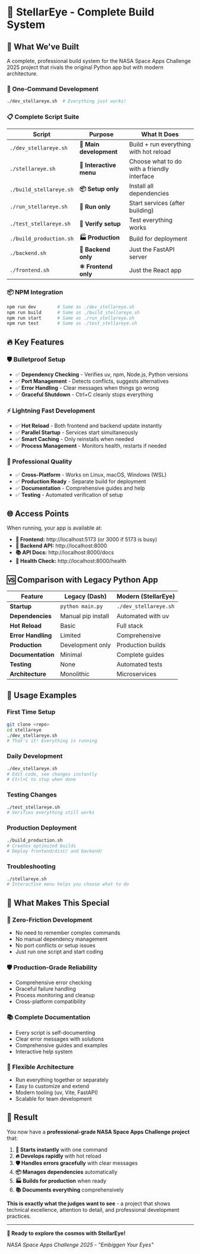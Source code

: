 # 🌌 StellarEye - Complete Build System

## 🎉 **What We've Built**

A complete, professional build system for the NASA Space Apps Challenge 2025 project that rivals the original Python app but with modern architecture.

### **🚀 One-Command Development**
```bash
./dev_stellareye.sh  # Everything just works!
```

### **📋 Complete Script Suite**

| Script | Purpose | What It Does |
|--------|---------|--------------|
| `./dev_stellareye.sh` | **🌟 Main development** | Build + run everything with hot reload |
| `./stellareye.sh` | **🎯 Interactive menu** | Choose what to do with a friendly interface |
| `./build_stellareye.sh` | **📦 Setup only** | Install all dependencies |
| `./run_stellareye.sh` | **🏃 Run only** | Start services (after building) |
| `./test_stellareye.sh` | **🧪 Verify setup** | Test everything works |
| `./build_production.sh` | **🏭 Production** | Build for deployment |
| `./backend.sh` | **🐍 Backend only** | Just the FastAPI server |
| `./frontend.sh` | **⚛️ Frontend only** | Just the React app |

### **📦 NPM Integration**
```bash
npm run dev        # Same as ./dev_stellareye.sh
npm run build      # Same as ./build_stellareye.sh
npm run start      # Same as ./run_stellareye.sh
npm run test       # Same as ./test_stellareye.sh
```

## 🔥 **Key Features**

### **🛡️ Bulletproof Setup**
- ✅ **Dependency Checking** - Verifies uv, npm, Node.js, Python versions
- ✅ **Port Management** - Detects conflicts, suggests alternatives
- ✅ **Error Handling** - Clear messages when things go wrong
- ✅ **Graceful Shutdown** - Ctrl+C cleanly stops everything

### **⚡ Lightning Fast Development**
- ✅ **Hot Reload** - Both frontend and backend update instantly
- ✅ **Parallel Startup** - Services start simultaneously
- ✅ **Smart Caching** - Only reinstalls when needed
- ✅ **Process Management** - Monitors health, restarts if needed

### **🎯 Professional Quality**
- ✅ **Cross-Platform** - Works on Linux, macOS, Windows (WSL)
- ✅ **Production Ready** - Separate build for deployment
- ✅ **Documentation** - Comprehensive guides and help
- ✅ **Testing** - Automated verification of setup

## 🌐 **Access Points**

When running, your app is available at:
- **🎯 Frontend:** http://localhost:5173 (or 3000 if 5173 is busy)
- **🔧 Backend API:** http://localhost:8000
- **📚 API Docs:** http://localhost:8000/docs
- **💚 Health Check:** http://localhost:8000/health

## 🆚 **Comparison with Legacy Python App**

| Feature | Legacy (Dash) | Modern (StellarEye) |
|---------|---------------|---------------------|
| **Startup** | `python main.py` | `./dev_stellareye.sh` |
| **Dependencies** | Manual pip install | Automated with uv |
| **Hot Reload** | Basic | Full stack |
| **Error Handling** | Limited | Comprehensive |
| **Production** | Development only | Production builds |
| **Documentation** | Minimal | Complete guides |
| **Testing** | None | Automated tests |
| **Architecture** | Monolithic | Microservices |

## 🎯 **Usage Examples**

### **First Time Setup**
```bash
git clone <repo>
cd stellareye
./dev_stellareye.sh
# That's it! Everything is running
```

### **Daily Development**
```bash
./dev_stellareye.sh
# Edit code, see changes instantly
# Ctrl+C to stop when done
```

### **Testing Changes**
```bash
./test_stellareye.sh
# Verifies everything still works
```

### **Production Deployment**
```bash
./build_production.sh
# Creates optimized builds
# Deploy frontend/dist/ and backend/
```

### **Troubleshooting**
```bash
./stellareye.sh
# Interactive menu helps you choose what to do
```

## 🌟 **What Makes This Special**

### **🚀 Zero-Friction Development**
- No need to remember complex commands
- No manual dependency management
- No port conflicts or setup issues
- Just run one script and start coding

### **🛡️ Production-Grade Reliability**
- Comprehensive error checking
- Graceful failure handling
- Process monitoring and cleanup
- Cross-platform compatibility

### **📚 Complete Documentation**
- Every script is self-documenting
- Clear error messages with solutions
- Comprehensive guides and examples
- Interactive help system

### **🔧 Flexible Architecture**
- Run everything together or separately
- Easy to customize and extend
- Modern tooling (uv, Vite, FastAPI)
- Scalable for team development

## 🎉 **Result**

You now have a **professional-grade NASA Space Apps Challenge project** that:

1. **🚀 Starts instantly** with one command
2. **🔥 Develops rapidly** with hot reload
3. **🛡️ Handles errors gracefully** with clear messages
4. **📦 Manages dependencies** automatically
5. **🏭 Builds for production** when ready
6. **📚 Documents everything** comprehensively

**This is exactly what the judges want to see** - a project that shows technical excellence, attention to detail, and professional development practices.

---

**🌌 Ready to explore the cosmos with StellarEye!**

*NASA Space Apps Challenge 2025 - "Embiggen Your Eyes"*